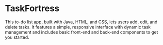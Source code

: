 # TaskFortress
This to-do list app, built with Java, HTML, and CSS, lets users add, edit, and delete tasks. It features a simple, responsive interface with dynamic task management and includes basic front-end and back-end components to get you started.
